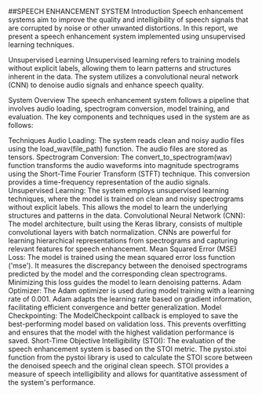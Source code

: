 ##SPEECH ENHANCEMENT SYSTEM
Introduction
Speech enhancement systems aim to improve the quality and intelligibility of speech signals that are corrupted by noise or other unwanted distortions. In this report, we present a speech enhancement system implemented using unsupervised learning techniques.

Unsupervised Learning
Unsupervised learning refers to training models without explicit labels, allowing them to learn patterns and structures inherent in the data. The system utilizes a convolutional neural network (CNN) to denoise audio signals and enhance speech quality.

System Overview
The speech enhancement system follows a pipeline that involves audio loading, spectrogram conversion, model training, and evaluation. The key components and techniques used in the system are as follows:

Techniques
Audio Loading: The system reads clean and noisy audio files using the load_wav(file_path) function. The audio files are stored as tensors.
Spectrogram Conversion: The convert_to_spectrogram(wav) function transforms the audio waveforms into magnitude spectrograms using the Short-Time Fourier Transform (STFT) technique. This conversion provides a time-frequency representation of the audio signals.
Unsupervised Learning: The system employs unsupervised learning techniques, where the model is trained on clean and noisy spectrograms without explicit labels. This allows the model to learn the underlying structures and patterns in the data.
Convolutional Neural Network (CNN): The model architecture, built using the Keras library, consists of multiple convolutional layers with batch normalization. CNNs are powerful for learning hierarchical representations from spectrograms and capturing relevant features for speech enhancement.
Mean Squared Error (MSE) Loss: The model is trained using the mean squared error loss function ('mse'). It measures the discrepancy between the denoised spectrograms predicted by the model and the corresponding clean spectrograms. Minimizing this loss guides the model to learn denoising patterns.
Adam Optimizer: The Adam optimizer is used during model training with a learning rate of 0.001. Adam adapts the learning rate based on gradient information, facilitating efficient convergence and better generalization.
Model Checkpointing: The ModelCheckpoint callback is employed to save the best-performing model based on validation loss. This prevents overfitting and ensures that the model with the highest validation performance is saved.
Short-Time Objective Intelligibility (STOI): The evaluation of the speech enhancement system is based on the STOI metric. The pystoi.stoi function from the pystoi library is used to calculate the STOI score between the denoised speech and the original clean speech. STOI provides a measure of speech intelligibility and allows for quantitative assessment of the system's performance.
